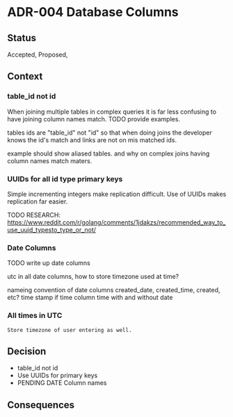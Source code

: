 # ADR-004 Database Columns

## Status

Accepted, Proposed, 

## Context

### table_id not id

When joining multiple tables in complex queries it is far less confusing to have joining column names match. TODO provide examples.

tables ids are "table_id" not "id" so that when doing joins the developer knows the id's match and links are not on mis matched ids.

example should show aliased tables. and why on complex joins having column names match maters.


### UUIDs for all id type primary keys

Simple incrementing integers make replication difficult. Use of UUIDs makes replication far easier.

TODO RESEARCH:
https://www.reddit.com/r/golang/comments/1jdakzs/recommended_way_to_use_uuid_typesto_type_or_not/

### Date Columns

TODO write up date columns

utc in all date columns, how to store timezone used at time?

nameing convention of date columns
created_date, created_time, created, etc? time stamp
if time column time with and without date

### All times in UTC
    Store timezone of user entering as well.

## Decision

- table_id not id
- Use UUIDs for primary keys
- PENDING DATE Column names

## Consequences










